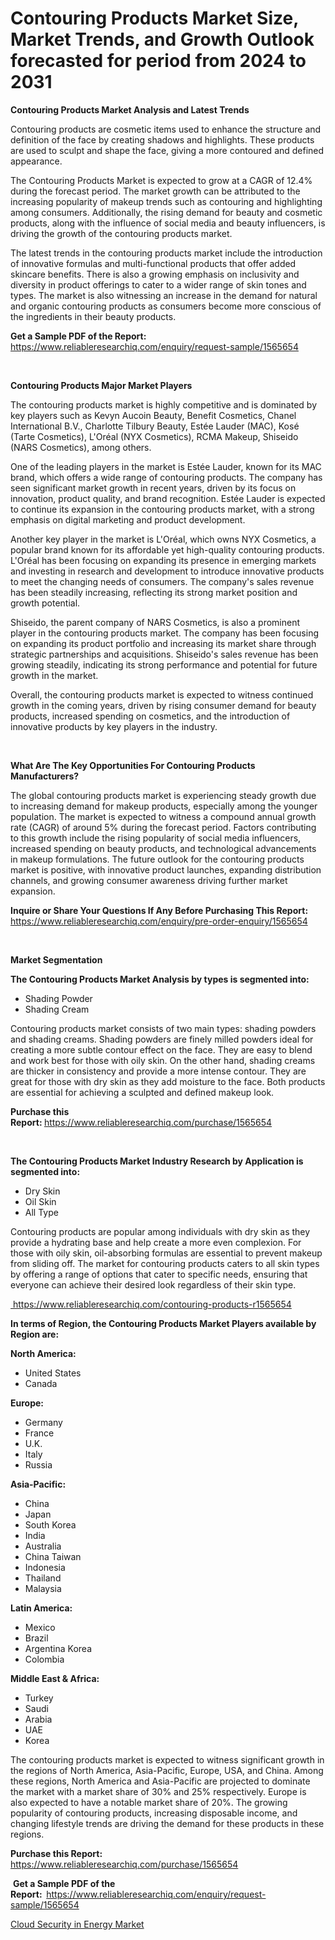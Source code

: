 <p><h1>Contouring Products Market Size, Market Trends, and Growth Outlook forecasted for period from 2024 to 2031</h1></p><p><strong>Contouring Products Market Analysis and Latest Trends</strong></p>
<p><p>Contouring products are cosmetic items used to enhance the structure and definition of the face by creating shadows and highlights. These products are used to sculpt and shape the face, giving a more contoured and defined appearance.</p><p>The Contouring Products Market is expected to grow at a CAGR of 12.4% during the forecast period. The market growth can be attributed to the increasing popularity of makeup trends such as contouring and highlighting among consumers. Additionally, the rising demand for beauty and cosmetic products, along with the influence of social media and beauty influencers, is driving the growth of the contouring products market.</p><p>The latest trends in the contouring products market include the introduction of innovative formulas and multi-functional products that offer added skincare benefits. There is also a growing emphasis on inclusivity and diversity in product offerings to cater to a wider range of skin tones and types. The market is also witnessing an increase in the demand for natural and organic contouring products as consumers become more conscious of the ingredients in their beauty products.</p></p>
<p><strong>Get a Sample PDF of the Report:&nbsp;</strong> <a href="https://www.reliableresearchiq.com/enquiry/request-sample/1565654">https://www.reliableresearchiq.com/enquiry/request-sample/1565654</a></p>
<p>&nbsp;</p>
<p><strong>Contouring Products Major Market Players</strong></p>
<p><p>The contouring products market is highly competitive and is dominated by key players such as Kevyn Aucoin Beauty, Benefit Cosmetics, Chanel International B.V., Charlotte Tilbury Beauty, Estée Lauder (MAC), Kosé (Tarte Cosmetics), L'Oréal (NYX Cosmetics), RCMA Makeup, Shiseido (NARS Cosmetics), among others.</p><p>One of the leading players in the market is Estée Lauder, known for its MAC brand, which offers a wide range of contouring products. The company has seen significant market growth in recent years, driven by its focus on innovation, product quality, and brand recognition. Estée Lauder is expected to continue its expansion in the contouring products market, with a strong emphasis on digital marketing and product development.</p><p>Another key player in the market is L'Oréal, which owns NYX Cosmetics, a popular brand known for its affordable yet high-quality contouring products. L'Oréal has been focusing on expanding its presence in emerging markets and investing in research and development to introduce innovative products to meet the changing needs of consumers. The company's sales revenue has been steadily increasing, reflecting its strong market position and growth potential.</p><p>Shiseido, the parent company of NARS Cosmetics, is also a prominent player in the contouring products market. The company has been focusing on expanding its product portfolio and increasing its market share through strategic partnerships and acquisitions. Shiseido's sales revenue has been growing steadily, indicating its strong performance and potential for future growth in the market.</p><p>Overall, the contouring products market is expected to witness continued growth in the coming years, driven by rising consumer demand for beauty products, increased spending on cosmetics, and the introduction of innovative products by key players in the industry.</p></p>
<p>&nbsp;</p>
<p><strong>What Are The Key Opportunities For Contouring Products Manufacturers?</strong></p>
<p><p>The global contouring products market is experiencing steady growth due to increasing demand for makeup products, especially among the younger population. The market is expected to witness a compound annual growth rate (CAGR) of around 5% during the forecast period. Factors contributing to this growth include the rising popularity of social media influencers, increased spending on beauty products, and technological advancements in makeup formulations. The future outlook for the contouring products market is positive, with innovative product launches, expanding distribution channels, and growing consumer awareness driving further market expansion.</p></p>
<p><strong>Inquire or Share Your Questions If Any Before Purchasing This Report:</strong> <a href="https://www.reliableresearchiq.com/enquiry/pre-order-enquiry/1565654">https://www.reliableresearchiq.com/enquiry/pre-order-enquiry/1565654</a></p>
<p>&nbsp;</p>
<p><strong>Market Segmentation</strong></p>
<p><strong>The Contouring Products Market Analysis by types is segmented into:</strong></p>
<p><ul><li>Shading Powder</li><li>Shading Cream</li></ul></p>
<p><p>Contouring products market consists of two main types: shading powders and shading creams. Shading powders are finely milled powders ideal for creating a more subtle contour effect on the face. They are easy to blend and work best for those with oily skin. On the other hand, shading creams are thicker in consistency and provide a more intense contour. They are great for those with dry skin as they add moisture to the face. Both products are essential for achieving a sculpted and defined makeup look.</p></p>
<p><strong>Purchase this Report:&nbsp;</strong><a href="https://www.reliableresearchiq.com/purchase/1565654">https://www.reliableresearchiq.com/purchase/1565654</a></p>
<p>&nbsp;</p>
<p><strong>The Contouring Products Market Industry Research by Application is segmented into:</strong></p>
<p><ul><li>Dry Skin</li><li>Oil Skin</li><li>All Type</li></ul></p>
<p><p>Contouring products are popular among individuals with dry skin as they provide a hydrating base and help create a more even complexion. For those with oily skin, oil-absorbing formulas are essential to prevent makeup from sliding off. The market for contouring products caters to all skin types by offering a range of options that cater to specific needs, ensuring that everyone can achieve their desired look regardless of their skin type.</p></p>
<p><a href="https://www.reliableresearchiq.com/contouring-products-r1565654">&nbsp;https://www.reliableresearchiq.com/contouring-products-r1565654</a></p>
<p><strong>In terms of Region, the Contouring Products Market Players available by Region are:</strong></p>
<p>
    <p> <strong> North America: </strong>
        <ul>
            <li>United States</li>
            <li>Canada</li>
        </ul>
        </p> 
    <p> <strong> Europe: </strong>
        <ul>
            <li>Germany</li>
            <li>France</li>
            <li>U.K.</li>
            <li>Italy</li>
            <li>Russia</li>
        </ul>
        </p> 
    <p> <strong> Asia-Pacific: </strong>
        <ul>
            <li>China</li>
            <li>Japan</li>
            <li>South Korea</li>
            <li>India</li>
            <li>Australia</li>
            <li>China Taiwan</li>
            <li>Indonesia</li>
            <li>Thailand</li>
            <li>Malaysia</li>
        </ul>
        </p> 
    <p> <strong> Latin America: </strong>
        <ul>
            <li>Mexico</li>
            <li>Brazil</li>
            <li>Argentina Korea</li>
            <li>Colombia</li>
        </ul>
        </p> 
    <p> <strong> Middle East & Africa: </strong>
        <ul>
            <li>Turkey</li>
            <li>Saudi</li>
            <li>Arabia</li>
            <li>UAE</li>
            <li>Korea</li>
        </ul>
    </p>
    </p>
<p><p>The contouring products market is expected to witness significant growth in the regions of North America, Asia-Pacific, Europe, USA, and China. Among these regions, North America and Asia-Pacific are projected to dominate the market with a market share of 30% and 25% respectively. Europe is also expected to have a notable market share of 20%. The growing popularity of contouring products, increasing disposable income, and changing lifestyle trends are driving the demand for these products in these regions.</p></p>
<p><strong>Purchase this Report: </strong><a href="https://www.reliableresearchiq.com/purchase/1565654">https://www.reliableresearchiq.com/purchase/1565654</a></p>
<p>&nbsp;<strong>Get a Sample PDF of the Report:&nbsp;&nbsp;</strong><a href="https://www.reliableresearchiq.com/enquiry/request-sample/1565654">https://www.reliableresearchiq.com/enquiry/request-sample/1565654</a></p>
<p><strong></strong></p>
<p><p><a href="https://github.com/wrwgzwbr35/Market-Research-Report-List-1/blob/main/cloud-security-in-energy-market.md">Cloud Security in Energy Market</a></p></p>
